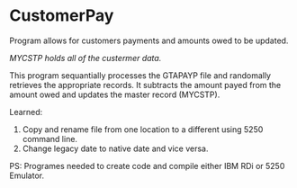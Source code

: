 # CustomerPay
Program allows for customers payments and amounts owed to be updated.

*MYCSTP holds all of the custermer data.*

This program sequantially processes the GTAPAYP file and randomally retrieves the appropriate records. It subtracts the amount payed from the amount owed and updates the master record (MYCSTP).

Learned:
1. Copy and rename file from one location to a different using 5250 command line.
2. Change legacy date to native date and vice versa.

PS: Programes needed to create code and compile either IBM RDi or 5250 Emulator.
